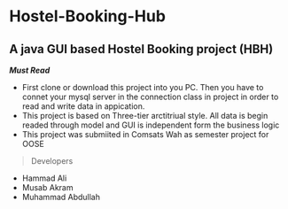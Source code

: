 # Hostel-Booking-Hub
## A java GUI based Hostel Booking project (HBH)
***Must Read***
* First clone or download this project into you PC. Then you have to connet your mysql server in the connection class in project in order to read and write data in appication. 
* This project is based on Three-tier arctitriual style. All data is begin readed through model and GUI is independent form the business logic
* This project was submiited in Comsats Wah as semester project for OOSE


> Developers
* Hammad Ali 
* Musab Akram 
* Muhammad Abdullah
